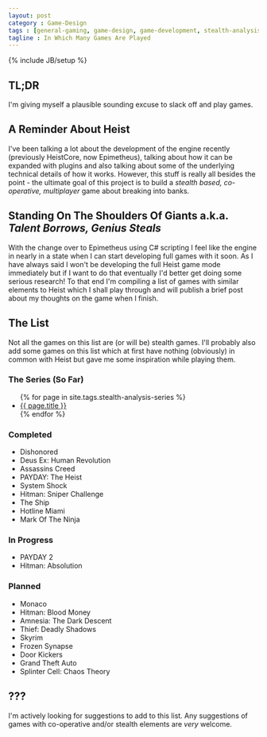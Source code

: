 ```yaml
---
layout: post
category : Game-Design
tags : [general-gaming, game-design, game-development, stealth-analysis-series]
tagline : In Which Many Games Are Played
---
```

{% include JB/setup %}


## TL;DR

I'm giving myself a plausible sounding excuse to slack off and play games.

## A Reminder About Heist

I've been talking a lot about the development of the engine recently (previously HeistCore, now Epimetheus), talking about how it can be expanded with plugins and also talking about some of the underlying technical details of how it works. However, this stuff is really all besides the point - the ultimate goal of this project is to build a _stealth based, co-operative, multiplayer_ game about breaking into banks.

## Standing On The Shoulders Of Giants a.k.a. _Talent Borrows, Genius Steals_

With the change over to Epimetheus using C# scripting I feel like the engine in nearly in a state when I can start developing full games with it soon. As I have always said I won't be developing the full Heist game mode immediately but if I want to do that eventually I'd better get doing some serious research! To that end I'm compiling a list of games with similar elements to Heist which I shall play through and will publish a brief post about my thoughts on the game when I finish.

## The List

Not all the games on this list are (or will be) stealth games. I'll probably also add some games on this list which at first have nothing (obviously) in common with Heist but gave me some inspiration while playing them.

### The Series (So Far)

<ul>
    {% for page in site.tags.stealth-analysis-series %}
    <li><a href="{{ page.url }}">{{ page.title }}</a></li>
    {% endfor %}
</ul>

### Completed

- Dishonored
- Deus Ex: Human Revolution
- Assassins Creed
- PAYDAY: The Heist
- System Shock
- Hitman: Sniper Challenge
- The Ship
- Hotline Miami
- Mark Of The Ninja

### In Progress

- PAYDAY 2
- Hitman: Absolution

### Planned

- Monaco
- Hitman: Blood Money
- Amnesia: The Dark Descent
- Thief: Deadly Shadows
- Skyrim
- Frozen Synapse
- Door Kickers
- Grand Theft Auto
- Splinter Cell: Chaos Theory

## ???

I'm actively looking for suggestions to add to this list. Any suggestions of games with co-operative and/or stealth elements are _very_ welcome.